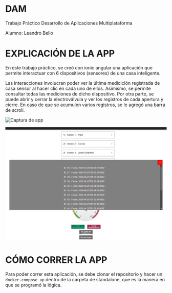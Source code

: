 # DAM
Trabajo Práctico Desarrollo de Aplicaciones Multiplataforma

Alumno: Leandro Bello

# EXPLICACIÓN DE LA APP

En este trabajo práctico, se creó con ionic angular una aplicación que permite interactuar con 6 dispositivos (sensores) de una casa inteligente. 

Las interacciones involucran poder ver la última medicición registrada de casa sensor al hacer clic en cada uno de ellos. Asimismo, se permite consultar todas las mediciones de dicho dispositivo. Por otra parte, se puede abrir y cerrar la electroválvula y ver los registros de cada apertura y cierre. En caso de que se acumulen varios registros, se le agregó una barra de scroll.

![Captura de app]("app-dam-standalone/captura1.png)

![Captura de logs de riego](app-dam-standalone/captura2.png)

# CÓMO CORRER LA APP

Para poder correr esta aplicación, se debe clonar el repositorio y hacer un `docker-compose up` dentro de la carpeta de standalone, que es la manera en que se programó la lógica.
